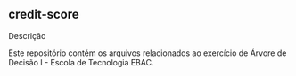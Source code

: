 ## credit-score
Descrição

Este repositório contém os arquivos relacionados ao exercício de Árvore de Decisão I - Escola de Tecnologia EBAC.
